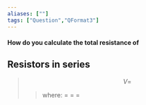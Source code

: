 ```yaml
---
aliases: [""]
tags: ["Question","QFormat3"]
---
```


#### How do you calculate the total resistance of
## Resistors in series

> $$ V =  $$ 
>> where:
>> $=$ 
>> $=$
>> $=$